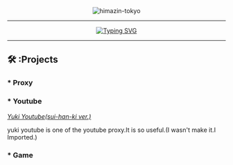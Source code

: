 <div align="center">
<img src="https://komarev.com/ghpvc/?username=himazin-tokyo&style=flat" alt="himazin-tokyo" />
<hr>
<a href="https://git.io/typing-svg"><img src="http://readme-typing-svg.herokuapp.com?font=Josefin+Sans&weight=500&size=31&duration=6000&pause=1000&center=%E9%96%93%E9%81%95%E3%81%84&vCenter=%E9%96%93%E9%81%95%E3%81%84&repeat=%E7%9C%9F%E5%AE%9F&random=%E9%96%93%E9%81%95%E3%81%84&width=435&lines=hi!+I%E2%80%99m+sui-han-ki.;I%E2%80%99m+junior+high+school+student.;Welcome+to+my+profile.;I+want+to+make+web+proxies!!!" alt="Typing SVG" /></a>
<hr>

</div>


## 🛠️ :Projects
### * Proxy
### * Youtube
*[Yuki Youtube(sui-han-ki ver.)]()*

yuki youtube is one of the youtube proxy.It is so useful.(I wasn't make it.I Imported.)

### * Game

